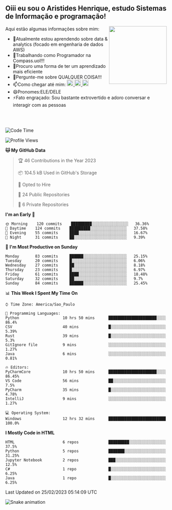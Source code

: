 ## Oiii eu sou o Aristides Henrique, estudo Sistemas de Informação e programação!

<div >
Aqui estão algumas informações sobre mim:<img align="right" height="180em" src="https://user-images.githubusercontent.com/97318481/177042589-45d62122-82a9-4a32-b3a7-87b322825b2f.png">
</div>

- 🌱Atualmente estou aprendendo sobre data & analytics (focado em engenharia de dados AWS)
- 👯Trabalhando como Programador na Compass.uol!!!
- 🤔Procuro uma forma de ter um aprendizado mais eficiente
- 💬Pergunte-me sobre QUALQUER COISA!!!
- 📫Como chegar até mim:
  <a href="https://www.instagram.com/aryhenry/" target="_blank">
  <img src="https://img.shields.io/badge/-Instagram-%23E4405F?style=for-the-badge&logo=instagram&logoColor=black" height="20px">
  </a>
  <a href="https://www.linkedin.com/in/aristides-henrique/" target="_blank">
  <img src="https://img.shields.io/badge/-LinkedIn-%230077B5?style=for-the-badge&logo=linkedin&logoColor=black" height="20px">
  </a> 
  <a href="mailto:arihenriqueuna@gmail.com">
  <img src="https://img.shields.io/badge/-Gmail-%23333?style=for-the-badge&logo=gmail&logoColor=white" height="20px">
  </a>
- 😄Pronomes:ELE/DELE
- ⚡Fato engraçado: Sou bastante extrovertido e adoro conversar e interagir com as pessoas
<br/>
<br/>

<!--START_SECTION:waka-->
![Code Time](http://img.shields.io/badge/Code%20Time-421%20hrs%206%20mins-blue)

![Profile Views](http://img.shields.io/badge/Profile%20Views-0-blue)

**🐱 My GitHub Data** 

> 🏆 46 Contributions in the Year 2023
 > 
> 📦 104.5 kB Used in GitHub's Storage 
 > 
> 💼 Opted to Hire
 > 
> 📜 24 Public Repositories 
 > 
> 🔑 6 Private Repositories  
 > 
**I'm an Early 🐤** 

```text
🌞 Morning    120 commits    █████████░░░░░░░░░░░░░░░░   36.36% 
🌇 Daytime    124 commits    █████████░░░░░░░░░░░░░░░░   37.58% 
🌃 Evening    55 commits     ████░░░░░░░░░░░░░░░░░░░░░   16.67% 
🌙 Night      31 commits     ██░░░░░░░░░░░░░░░░░░░░░░░   9.39%

```
📅 **I'm Most Productive on Sunday** 

```text
Monday       83 commits     ██████░░░░░░░░░░░░░░░░░░░   25.15% 
Tuesday      20 commits     █░░░░░░░░░░░░░░░░░░░░░░░░   6.06% 
Wednesday    27 commits     ██░░░░░░░░░░░░░░░░░░░░░░░   8.18% 
Thursday     23 commits     █░░░░░░░░░░░░░░░░░░░░░░░░   6.97% 
Friday       61 commits     ████░░░░░░░░░░░░░░░░░░░░░   18.48% 
Saturday     32 commits     ██░░░░░░░░░░░░░░░░░░░░░░░   9.7% 
Sunday       84 commits     ██████░░░░░░░░░░░░░░░░░░░   25.45%

```


📊 **This Week I Spent My Time On** 

```text
⌚︎ Time Zone: America/Sao_Paulo

💬 Programming Languages: 
Python                   10 hrs 50 mins      █████████████████████░░░░   86.4% 
CSV                      40 mins             █░░░░░░░░░░░░░░░░░░░░░░░░   5.39% 
Rust                     39 mins             █░░░░░░░░░░░░░░░░░░░░░░░░   5.3% 
GitIgnore file           9 mins              ░░░░░░░░░░░░░░░░░░░░░░░░░   1.27% 
Java                     6 mins              ░░░░░░░░░░░░░░░░░░░░░░░░░   0.81%

🔥 Editors: 
PyCharmCore              10 hrs 50 mins      █████████████████████░░░░   86.45% 
VS Code                  56 mins             ██░░░░░░░░░░░░░░░░░░░░░░░   7.5% 
PyCharm                  35 mins             █░░░░░░░░░░░░░░░░░░░░░░░░   4.78% 
IntelliJ                 9 mins              ░░░░░░░░░░░░░░░░░░░░░░░░░   1.27%

💻 Operating System: 
Windows                  12 hrs 32 mins      █████████████████████████   100.0%

```

**I Mostly Code in HTML** 

```text
HTML                     6 repos             █████████░░░░░░░░░░░░░░░░   37.5% 
Python                   5 repos             ███████░░░░░░░░░░░░░░░░░░   31.25% 
Jupyter Notebook         2 repos             ███░░░░░░░░░░░░░░░░░░░░░░   12.5% 
C#                       1 repo              █░░░░░░░░░░░░░░░░░░░░░░░░   6.25% 
Java                     1 repo              █░░░░░░░░░░░░░░░░░░░░░░░░   6.25%

```



 Last Updated on 25/02/2023 05:14:09 UTC
<!--END_SECTION:waka-->

![Snake animation](https://github.com/arihenrique/arihenrique/blob/output/github-contribution-grid-snake.svg)
